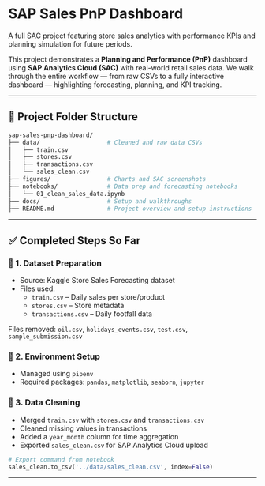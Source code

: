 # SAP Sales PnP Dashboard

A full SAC project featuring store sales analytics with performance KPIs and planning simulation for future periods.

This project demonstrates a **Planning and Performance (PnP)** dashboard using **SAP Analytics Cloud (SAC)** with real-world retail sales data. We walk through the entire workflow — from raw CSVs to a fully interactive dashboard — highlighting forecasting, planning, and KPI tracking.

---

## 📁 Project Folder Structure

```bash
sap-sales-pnp-dashboard/
├── data/                   # Cleaned and raw data CSVs
│   ├── train.csv
│   ├── stores.csv
│   ├── transactions.csv
│   └── sales_clean.csv
├── figures/                # Charts and SAC screenshots
├── notebooks/              # Data prep and forecasting notebooks
│   └── 01_clean_sales_data.ipynb
├── docs/                   # Setup and walkthroughs
├── README.md               # Project overview and setup instructions
```

---

## ✅ Completed Steps So Far

### 🔹 1. Dataset Preparation

- Source: Kaggle Store Sales Forecasting dataset
- Files used:
  - `train.csv` – Daily sales per store/product
  - `stores.csv` – Store metadata
  - `transactions.csv` – Daily footfall data

Files removed: `oil.csv`, `holidays_events.csv`, `test.csv`, `sample_submission.csv`

### 🔹 2. Environment Setup

- Managed using `pipenv`
- Required packages: `pandas`, `matplotlib`, `seaborn`, `jupyter`

### 🔹 3. Data Cleaning

- Merged `train.csv` with `stores.csv` and `transactions.csv`
- Cleaned missing values in transactions
- Added a `year_month` column for time aggregation
- Exported `sales_clean.csv` for SAP Analytics Cloud upload

```python
# Export command from notebook
sales_clean.to_csv('../data/sales_clean.csv', index=False)
```

---

